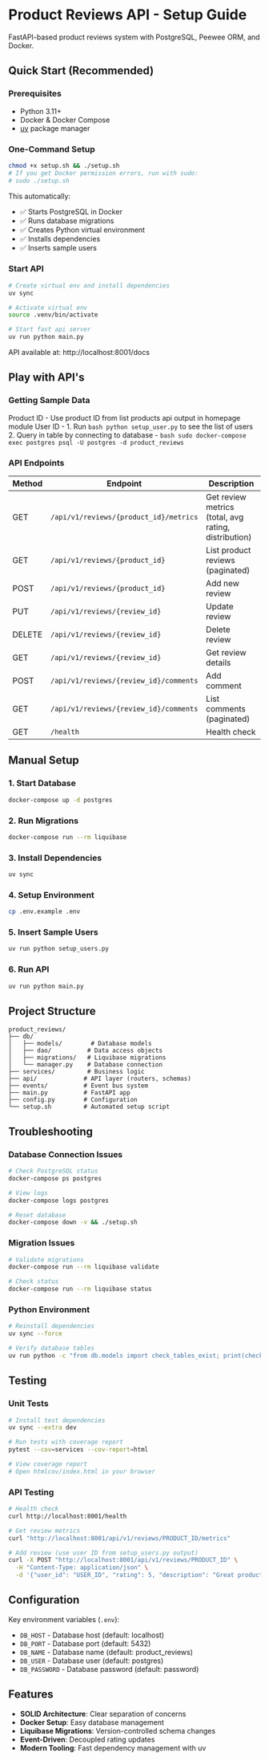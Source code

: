 # Product Reviews API - Setup Guide

FastAPI-based product reviews system with PostgreSQL, Peewee ORM, and Docker.

## Quick Start (Recommended)

### Prerequisites
- Python 3.11+
- Docker & Docker Compose
- [uv](https://docs.astral.sh/uv/) package manager

### One-Command Setup
```bash
chmod +x setup.sh && ./setup.sh
# If you get Docker permission errors, run with sudo:
# sudo ./setup.sh
```

This automatically:
- ✅ Starts PostgreSQL in Docker
- ✅ Runs database migrations
- ✅ Creates Python virtual environment
- ✅ Installs dependencies
- ✅ Inserts sample users

### Start API
```bash
# Create virtual env and install dependencies
uv sync 

# Activate virtual env
source .venv/bin/activate

# Start fast api server
uv run python main.py
```

API available at: http://localhost:8001/docs

## Play with API's


### Getting Sample Data

Product ID - Use product ID from list products api output in homepage module 
User ID - 
    1. Run ```bash python setup_user.py``` to see the list of users 
    2. Query in table by connecting to database - ```bash sudo docker-compose exec postgres psql -U postgres -d product_reviews```


### API Endpoints

| Method | Endpoint | Description |
|--------|----------|-------------|
| GET | `/api/v1/reviews/{product_id}/metrics` | Get review metrics (total, avg rating, distribution) |
| GET | `/api/v1/reviews/{product_id}` | List product reviews (paginated) |
| POST | `/api/v1/reviews/{product_id}` | Add new review |
| PUT | `/api/v1/reviews/{review_id}` | Update review |
| DELETE | `/api/v1/reviews/{review_id}` | Delete review |
| GET | `/api/v1/reviews/{review_id}` | Get review details |
| POST | `/api/v1/reviews/{review_id}/comments` | Add comment |
| GET | `/api/v1/reviews/{review_id}/comments` | List comments (paginated) |
| GET | `/health` | Health check |


## Manual Setup

### 1. Start Database
```bash
docker-compose up -d postgres
```

### 2. Run Migrations
```bash
docker-compose run --rm liquibase
```

### 3. Install Dependencies
```bash
uv sync
```

### 4. Setup Environment
```bash
cp .env.example .env
```

### 5. Insert Sample Users
```bash
uv run python setup_users.py
```

### 6. Run API
```bash
uv run python main.py
```


## Project Structure

```
product_reviews/
├── db/
│   ├── models/        # Database models
│   ├── dao/          # Data access objects
│   ├── migrations/   # Liquibase migrations
│   └── manager.py    # Database connection
├── services/         # Business logic
├── api/             # API layer (routers, schemas)
├── events/          # Event bus system
├── main.py          # FastAPI app
├── config.py        # Configuration
└── setup.sh         # Automated setup script
```

## Troubleshooting

### Database Connection Issues
```bash
# Check PostgreSQL status
docker-compose ps postgres

# View logs
docker-compose logs postgres

# Reset database
docker-compose down -v && ./setup.sh
```

### Migration Issues
```bash
# Validate migrations
docker-compose run --rm liquibase validate

# Check status
docker-compose run --rm liquibase status
```

### Python Environment
```bash
# Reinstall dependencies
uv sync --force

# Verify database tables
uv run python -c "from db.models import check_tables_exist; print(check_tables_exist())"
```

## Testing

### Unit Tests

```bash
# Install test dependencies
uv sync --extra dev

# Run tests with coverage report
pytest --cov=services --cov-report=html

# View coverage report
# Open htmlcov/index.html in your browser
```

### API Testing

```bash
# Health check
curl http://localhost:8001/health

# Get review metrics
curl "http://localhost:8001/api/v1/reviews/PRODUCT_ID/metrics"

# Add review (use user ID from setup_users.py output)
curl -X POST "http://localhost:8001/api/v1/reviews/PRODUCT_ID" \
  -H "Content-Type: application/json" \
  -d '{"user_id": "USER_ID", "rating": 5, "description": "Great product!"}'
```

## Configuration

Key environment variables (`.env`):
- `DB_HOST` - Database host (default: localhost)
- `DB_PORT` - Database port (default: 5432)
- `DB_NAME` - Database name (default: product_reviews)
- `DB_USER` - Database user (default: postgres)
- `DB_PASSWORD` - Database password (default: password)

## Features

- **SOLID Architecture**: Clear separation of concerns
- **Docker Setup**: Easy database management
- **Liquibase Migrations**: Version-controlled schema changes
- **Event-Driven**: Decoupled rating updates
- **Modern Tooling**: Fast dependency management with uv
